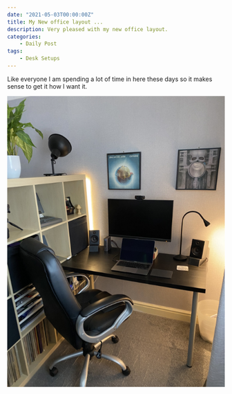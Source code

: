 ```yaml
---
date: "2021-05-03T00:00:00Z"
title: My New office layout ...
description: Very pleased with my new office layout.
categories:
    - Daily Post
tags:
    - Desk Setups
---
```

Like everyone I am spending a lot of time in here these days so it makes sense to get it how I want it.

![My little corner](office.png)
